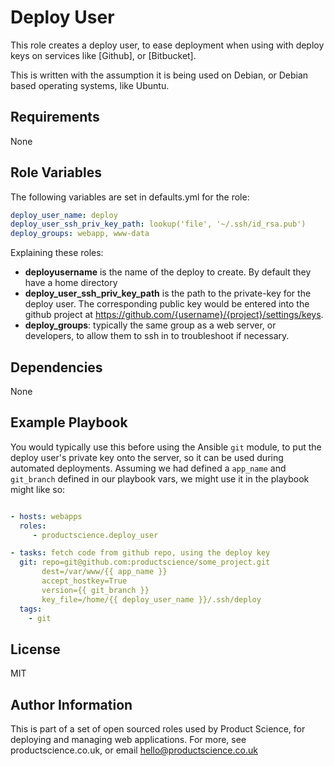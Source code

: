 Deploy User
========

This role creates a deploy user, to ease deployment when using with deploy keys on services like [Github], or [Bitbucket].

This is written with the assumption it is being used on Debian, or Debian based operating systems, like Ubuntu.

Requirements
------------

None

Role Variables
--------------

The following variables are set in defaults.yml for the role:

```yaml
deploy_user_name: deploy
deploy_user_ssh_priv_key_path: lookup('file', '~/.ssh/id_rsa.pub')
deploy_groups: webapp, www-data
```

Explaining these roles:

- **deployusername** is the name of the deploy to create. By default they have a home directory
- **deploy_user_ssh_priv_key_path** is the path to the private-key for the deploy user. The corresponding public key would be entered into the github project at https://github.com/{username}/{project}/settings/keys.
- **deploy_groups**: typically the same group as a web server, or developers, to allow them to ssh in to troubleshoot if necessary.


Dependencies
------------

None

Example Playbook
-------------------------

You would typically use this before using the Ansible `git` module, to put the deploy user's private key onto the server, so it can be used during automated deployments. Assuming we had defined a `app_name` and `git_branch` defined in our playbook vars, we might use it in the playbook might like so:

```yaml

- hosts: webapps
  roles:
     - productscience.deploy_user

- tasks: fetch code from github repo, using the deploy key
  git: repo=git@github.com:productscience/some_project.git
       dest=/var/www/{{ app_name }}
       accept_hostkey=True
       version={{ git_branch }}
       key_file=/home/{{ deploy_user_name }}/.ssh/deploy
  tags:
    - git
```


License
-------

MIT

Author Information
------------------

This is part of a set of open sourced roles used by Product Science, for deploying and managing web applications. For more, see productscience.co.uk, or email hello@productscience.co.uk
